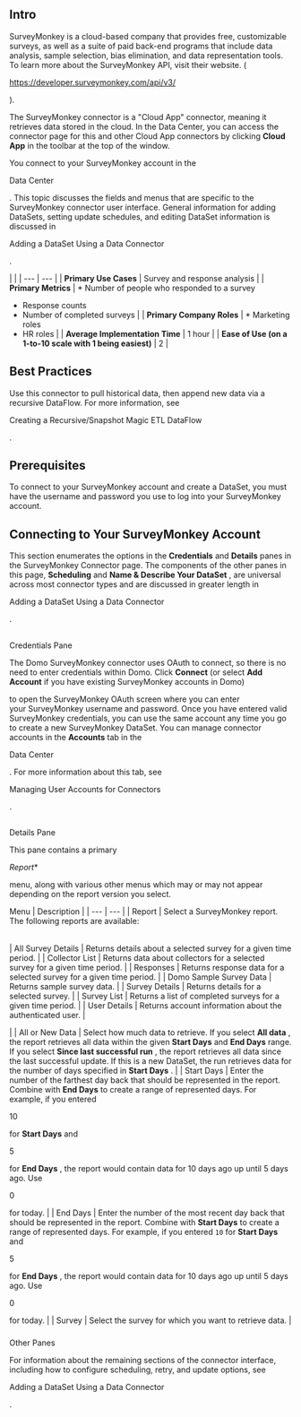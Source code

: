 

Intro
-------

SurveyMonkey is a cloud-based company that provides free, customizable surveys, as well as a suite of paid back-end programs that include data analysis, sample selection, bias elimination, and data representation tools. To learn more about the SurveyMonkey API, visit their website. (

https://developer.surveymonkey.com/api/v3/

).


 The SurveyMonkey connector is a "Cloud App" connector, meaning it retrieves data stored in the cloud. In the Data Center, you can access the connector page for this and other Cloud App connectors by clicking
 **Cloud App**
 in the toolbar at the top of the window.


 You connect to your SurveyMonkey account in the

Data Center

. This topic discusses the fields and menus that are specific to the SurveyMonkey connector user interface. General information for adding DataSets, setting update schedules, and editing DataSet information is discussed in

Adding a DataSet Using a Data Connector

.

  |  |
| --- | --- |
|
**Primary Use Cases**
 |
 Survey and response analysis
  |
|
**Primary Metrics**
 | * Number of people who responded to a survey
* Response counts
* Number of completed surveys
 |
|
**Primary Company Roles**
 | * Marketing roles
* HR roles
 |
|
**Average Implementation Time**
 |
 1 hour
  |
|
**Ease of Use (on a 1-to-10 scale with 1 being easiest)**
 |
 2
  |

Best Practices
----------------

Use this connector to pull historical data, then append new data via a recursive DataFlow. For more information, see

Creating a Recursive/Snapshot Magic ETL DataFlow

.


 Prerequisites
---------------

To connect to your SurveyMonkey account and create a DataSet, you must have the username and password you use to log into your SurveyMonkey account.


 Connecting to Your SurveyMonkey Account
-----------------------------------------

This section enumerates the options in the
 **Credentials**
 and
 **Details**
 panes in the SurveyMonkey Connector page. The components of the other panes in this page,
 **Scheduling**
 and
 **Name & Describe Your DataSet**
 , are universal across most connector types and are discussed in greater length in

Adding a DataSet Using a Data Connector

.

##
 Credentials Pane

The Domo SurveyMonkey connector uses OAuth to connect, so there is no need to enter credentials within Domo. Click
 **Connect**
 (or select
 **Add Account**
 if you have existing SurveyMonkey accounts in Domo)


 to open the SurveyMonkey OAuth screen where you can enter your SurveyMonkey username and password. Once you have entered valid SurveyMonkey credentials, you can use the same account any time you go to create a new SurveyMonkey DataSet. You can manage connector accounts in the
 **Accounts**
 tab in the

Data Center

. For more information about this tab, see

Managing User Accounts for Connectors

.

##
 Details Pane

This pane contains a primary

*Report**

menu, along with various other menus which may or may not appear depending on the report version you select.


 Menu
  |
 Description
  |
| --- | --- |
|
 Report
  |
 Select a SurveyMonkey report. The following reports are available:


|  |  |
| --- | --- |
|
 All Survey Details
  |
 Returns details about a selected survey for a given time period.
  |
|
 Collector List
  |
 Returns data about collectors for a selected survey for a given time period.
  |
|
 Responses
  |
 Returns response data for a selected survey for a given time period.
  |
|
 Domo Sample Survey Data
  |
 Returns sample survey data.
  |
|
 Survey Details
  |
 Returns details for a selected survey.
  |
|
 Survey List
  |
 Returns a list of completed surveys for a given time period.
  |
|
 User Details
  |
 Returns account information about the authenticated user.
  |


 |
|
 All or New Data
  |
 Select how much data to retrieve. If you select
 **All data**
 , the report retrieves all data within the given
 **Start Days**
 and
 **End Days**
 range. If you select
 **Since last successful run**
 , the report retrieves all data since the last successful update. If this is a new DataSet, the run retrieves data for the number of days specified in
 **Start Days**
 .
  |
|
 Start Days
  |
 Enter the number of the farthest day back that should be represented in the report. Combine with
 **End Days**
 to create a range of represented days. For example, if you entered

10

for
 **Start Days**
 and

5

for
 **End Days**
 , the report would contain data for 10 days ago up until 5 days ago. Use

0

for today.
  |
|
 End Days
  |
 Enter the number of the most recent day back that should be represented in the report. Combine with
 **Start Days**
 to create a range of represented days. For example, if you entered
 `10`
 for
 **Start Days**
 and

5

for
 **End Days**
 , the report would contain data for 10 days ago up until 5 days ago. Use

0

for today.
  |
|
 Survey
  |
 Select the survey for which you want to retrieve data.
  |


###
 Other Panes

For information about the remaining sections of the connector interface, including how to configure scheduling, retry, and update options, see

Adding a DataSet Using a Data Connector

.

